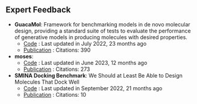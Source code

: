
## **Expert Feedback**
- **GuacaMol**: Framework for benchmarking models in de novo molecular design, providing a standard suite of tests to evaluate the performance of generative models in producing molecules with desired properties.
	- [Code](https://github.com/BenevolentAI/guacamol) : Last updated in July 2022, 23 months ago
	- [Publication](https://doi.org/10.1021/acs.jcim.8b00839) : Citations: 390
- **moses**: 
	- [Code](https://github.com/molecularsets/moses) : Last updated in June 2023, 12 months ago
	- [Publication](https://doi.org/10.3389/fphar.2020.565644) : Citations: 273
- **SMINA Docking Benchmark**: We Should at Least Be Able to Design Molecules That Dock Well
	- [Code](https://github.com/cieplinski-tobiasz/smina-docking-benchmark) : Last updated in September 2022, 21 months ago
	- [Publication](https://doi.org/10.1021/acs.jcim.2c01355) : Citations: 10
